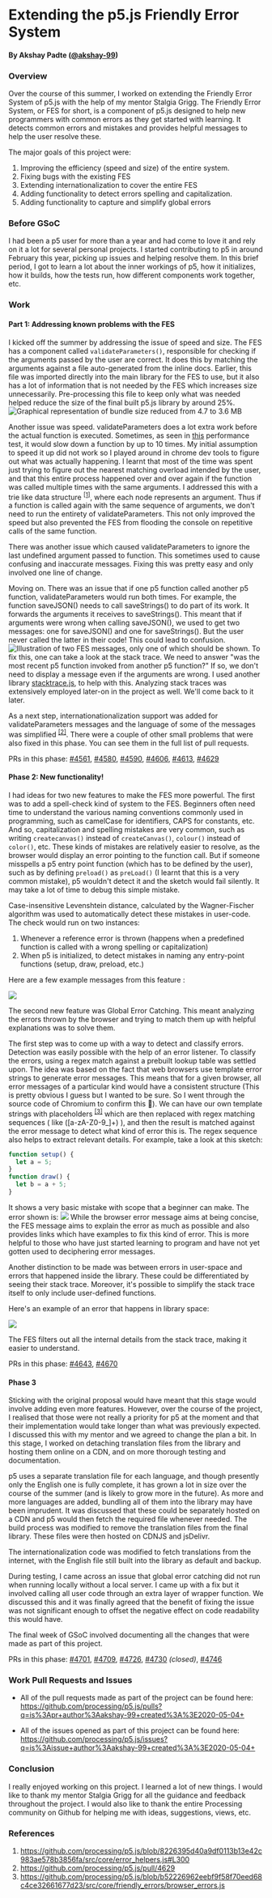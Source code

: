 # Extending the p5.js Friendly Error System

#### By Akshay Padte ([@akshay-99](https://github.com/akshay-99))

### Overview
Over the course of this summer, I worked on extending the Friendly Error System of p5.js with the help of my mentor Stalgia Grigg. The Friendly Error System, or FES for short, is a component of p5.js designed to help new programmers with common errors as they get started with learning. It detects common errors and mistakes and provides helpful messages to help the user resolve these.

The major goals of this project were:
1.  Improving the efficiency (speed and size) of the entire system.
2.  Fixing bugs with the existing FES
3.  Extending internationalization to cover the entire FES
4.  Adding functionality to detect errors spelling and capitalization.
5.  Adding functionality to capture and simplify global errors

### Before GSoC
I had been a p5 user for more than a year and had come to love it and rely on it a lot for several personal projects. I started contributing to p5 in around February this year, picking up issues and helping resolve them. In this brief period, I got to learn a lot about the inner workings of p5, how it initializes, how it builds, how the tests run, how different components work together, etc.

### Work
#### Part 1: Addressing known problems with the FES

I kicked off the summer by addressing the issue of speed and size. The FES has a component called `validateParameters()`, responsible for checking if the arguments passed by the user are correct. It does this by matching the arguments against a file auto-generated from the inline docs. Earlier, this file was imported directly into the main library for the FES to use, but it also has a lot of information that is not needed by the FES which increases size unnecessarily. Pre-processing this file to keep only what was needed helped reduce the size of the final built p5.js library by around 25%.
![Graphical representation of bundle size reduced from 4.7 to 3.6 MB](https://akshay-fes-gsoc.surge.sh/image1.png)

Another issue was speed. validateParameters does a lot extra work before the actual function is executed. Sometimes, as seen in [this](https://github.com/processing/p5.js-website/tree/main/src/assets/learn/performance/code/friendly-error-system/) performance test, it would slow down a function by up to 10 times. My initial assumption to speed it up did not work so I played around in chrome dev tools to figure out what was actually happening. I learnt that most of the time was spent just trying to figure out the nearest matching overload intended by the user, and that this entire process happened over and over again if the function was called multiple times with the same arguments. I addressed this with a trie like data structure <sup>[[1]](https://github.com/processing/p5.js/blob/8226395d40a9df0113b13e42c983ae578b3856fa/src/core/error_helpers.js#L300)</sup>, where each node represents an argument. Thus if a function is called again with the same sequence of arguments, we don't need to run the entirety of validateParameters. This not only improved the speed but also prevented the FES from flooding the console on repetitive calls of the same function.

There was another issue which caused validateParameters to ignore the last undefined argument passed to function. This sometimes used to cause confusing and inaccurate messages. Fixing this was pretty easy and only involved one line of change.

Moving on. There was an issue that if one p5 function called another p5 function, validateParameters would run both times. For example, the function saveJSON() needs to call saveStrings() to do part of its work. It forwards the arguments it receives to saveStrings(). This meant that if arguments were wrong when calling saveJSON(), we used to get two messages: one for saveJSON() and one for saveStrings(). But the user never called the latter in their code! This could lead to confusion.
![Illustration of two FES messages, only one of which should be shown.](https://akshay-fes-gsoc.surge.sh/image2.png)
To fix this, one can take a look at the stack trace. We need to answer "was the most recent p5 function invoked from another p5 function?" If so, we don't need to display a message even if the arguments are wrong. I used another library [stacktrace.js](https://www.stacktracejs.com/), to help with this. Analyzing stack traces was extensively employed later-on in the project as well. We'll come back to it later.

As a next step, internationationalization support was added for validateParameters messages and the language of some of the messages was simplified <sup>[[2]](https://github.com/processing/p5.js/pull/4629)</sup>. There were a couple of other small problems that were also fixed in this phase. You can see them in the full list of pull requests.

PRs in this phase: [#4561](https://github.com/processing/p5.js/pull/4561), [#4580](https://github.com/processing/p5.js/pull/4580), [#4590](https://github.com/processing/p5.js/pull/4590), [#4606](https://github.com/processing/p5.js/pull/4606), [#4613](https://github.com/processing/p5.js/pull/4613), [#4629](https://github.com/processing/p5.js/pull/4629)  

#### Phase 2: New functionality!

I had ideas for two new features to make the FES more powerful.
The first was to add a spell-check kind of system to the FES. Beginners often need time to understand the various naming conventions commonly used in programming, such as camelCase for identifiers, CAPS for constants, etc. And so, capitalization and spelling mistakes are very common, such as writing `createcanvas()` instead of `createCanvas()`, `colour()` instead of `color()`, etc. These kinds of mistakes are relatively easier to resolve, as the browser would display an error pointing to the function call. But if someone misspells a p5 entry point function (which has to be defined by the user), such as by defining `preload()` as `preLoad()` (I learnt that this is a very common mistake), p5 wouldn't detect it and the sketch would fail silently. It may take a lot of time to debug this simple mistake. 

Case-insensitive Levenshtein distance, calculated by the Wagner-Fischer algorithm was used to automatically detect these mistakes in user-code. The check would run on two instances:

1.  Whenever a reference error is thrown (happens when a predefined function is called with a wrong spelling or capitalization)
2.  When p5 is initialized, to detect mistakes in naming any entry-point functions (setup, draw, preload, etc.)

Here are a few example messages from this feature :

![](https://akshay-fes-gsoc.surge.sh/image3.png)

The second new feature was Global Error Catching. This meant analyzing the errors thrown by the browser and trying to match them up with helpful explanations was to solve them.

The first step was to come up with a way to detect and classify errors. Detection was easily possible with the help of an error listener. To classify the errors, using a regex match against a prebuilt lookup table was settled upon. The idea was based on the fact that web browsers use template error strings to generate error messages. This means that for a given browser, all error messages of a particular kind would have a consistent structure (This is pretty obvious I guess but I wanted to be sure. So I went through the source code of Chromium to confirm this 🙂). We can have our own template strings with placeholders <sup>[[3]](https://github.com/processing/p5.js/blob/b52226962eebf9f58f70eed68c4ce32661677d23/src/core/friendly_errors/browser_errors.js)</sup> which are then replaced with regex matching sequences ( like ([a-zA-Z0-9_]+) ), and then the result is matched against the error message to detect what kind of error this is. The regex sequence also helps to extract relevant details. For example, take a look at this sketch:
```js
function setup() {
  let a = 5;
}
function draw() {
  let b = a + 5;
}
```
It shows a very basic mistake with scope that a beginner can make. The error shown is:
![](https://akshay-fes-gsoc.surge.sh/image4.png)
While the browser error message aims at being concise, the FES message aims to explain the error as much as possible and also provides links which have examples to fix this kind of error. This is more helpful to those who have just started learning to program and have not yet gotten used to deciphering error messages.

Another distinction to be made was between errors in user-space and errors that happened inside the library. These could be differentiated by seeing their stack trace. Moreover, it's possible to simplify the stack trace itself to only include user-defined functions.

Here's an example of an error that happens in library space:

![](https://akshay-fes-gsoc.surge.sh/image5.png)

The FES filters out all the internal details from the stack trace, making it easier to understand.

PRs in this phase: [#4643](https://github.com/processing/p5.js/pull/4643), [#4670](https://github.com/processing/p5.js/pull/4670)

#### Phase 3

Sticking with the original proposal would have meant that this stage would involve adding even more features. However, over the course of the project, I realised that those were not really a priority for p5 at the moment and that their implementation would take longer than what was previously expected. I discussed this with my mentor and we agreed to change the plan a bit. In this stage, I worked on detaching translation files from the library and hosting them online on a CDN, and on more thorough testing and documentation.

p5 uses a separate translation file for each language, and though presently only the English one is fully complete, it has grown a lot in size over the course of the summer (and is likely to grow more in the future). As more and more languages are added, bundling all of them into the library may have been imprudent. It was discussed that these could be separately hosted on a CDN and p5 would then fetch the required file whenever needed. The build process was modified to remove the translation files from the final library. These files were then hosted on CDNJS and jsDelivr.

The internationalization code was modified to fetch translations from the internet, with the English file still built into the library as default and backup.

During testing, I came across an issue that global error catching did not run when running locally without a local server. I came up with a fix but it involved calling all user code through an extra layer of wrapper function. We discussed this and it was finally agreed that the benefit of fixing the issue was not significant enough to offset the negative effect on code readability this would have.

The final week of GSoC involved documenting all the changes that were made as part of this project.

PRs in this phase: [#4701](https://github.com/processing/p5.js/pull/4701), [#4709](https://github.com/processing/p5.js/pull/4709), [#4726](https://github.com/processing/p5.js/pull/4726), [#4730](https://github.com/processing/p5.js/pull/4730) _(closed)_, [#4746](https://github.com/processing/p5.js/pull/4746)

### Work Pull Requests and Issues

- All of the pull requests made as part of the project can be found here:  
https://github.com/processing/p5.js/pulls?q=is%3Apr+author%3Aakshay-99+created%3A%3E2020-05-04+

- All of the issues opened as part of this project can be found here:  
https://github.com/processing/p5.js/issues?q=is%3Aissue+author%3Aakshay-99+created%3A%3E2020-05-04+

### Conclusion

I really enjoyed working on this project. I learned a lot of new things. I would like to thank my mentor Stalgia Grigg for all the guidance and feedback throughout the project. I would also like to thank the entire Processing community on Github for helping me with ideas, suggestions, views, etc.

### References

1.  https://github.com/processing/p5.js/blob/8226395d40a9df0113b13e42c983ae578b3856fa/src/core/error_helpers.js#L300
2.  https://github.com/processing/p5.js/pull/4629
3.  https://github.com/processing/p5.js/blob/b52226962eebf9f58f70eed68c4ce32661677d23/src/core/friendly_errors/browser_errors.js